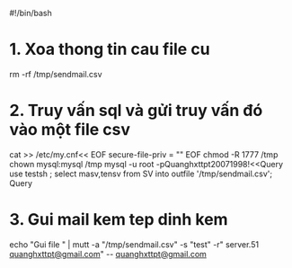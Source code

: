 #!/bin/bash
# 1. Xoa thong tin cau file cu
rm -rf  /tmp/sendmail.csv
# 2. Truy vấn sql và gửi truy vấn đó vào một file csv
cat >> /etc/my.cnf<< EOF
secure-file-priv = ""
EOF
chmod -R 1777  /tmp
chown mysql:mysql  /tmp
mysql -u root -pQuanghxttpt20071998!<<Query
use testsh ;
select masv,tensv from SV
into outfile '/tmp/sendmail.csv';
Query
# 3. Gui mail kem tep dinh kem
echo "Gui file " | mutt -a "/tmp/sendmail.csv" -s "test" -r" server.51 <quanghxttpt@gmail.com>" -- quanghxttpt@gmail.com
